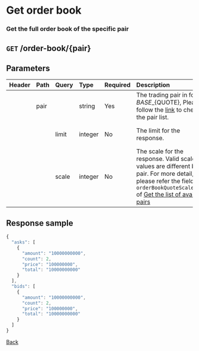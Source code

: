 # Get order book

### Get the full order book of the specific pair

## `GET` /order-book/{pair}

## Parameters

| Header | Path | Query | Type | Required | Description | Default | Range | Example |
| :--- | :--- | :--- | :--- | :--- | :--- | :--- | :--- | :--- |
|  | pair |  | string | Yes | The trading pair in format ${BASE}\_${QUOTE}, Please follow the [link](https://www.bitopro.com/fees) to check the pair list. |  |  | bito\_eth |
|  |  | limit | integer | No | The limit for the response. | 5 | 1, 5, 10, 20, 30, 50 | 1 |
|  |  | scale | integer | No | The scale for the response. Valid scale values are different by pair. For more detail, please refer the field `orderBookQuoteScaleLevel` of [Get the list of available pairs](https://api.bitopro.com/v3/provisioning/trading-pairs) | 0 | [Get the list of available pairs](https://api.bitopro.com/v3/provisioning/trading-pairs) | 1 |

## Response sample

```javascript
{
  "asks": [
    {
      "amount": "10000000000",
      "count": 2,
      "price": "100000000",
      "total": "10000000000"
    }
  ],
  "bids": [
    {
      "amount": "10000000000",
      "count": 2,
      "price": "100000000",
      "total": "10000000000"
    }
  ]
}
```

[Back](../rest.md)

